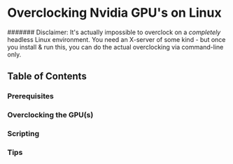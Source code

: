 Overclocking Nvidia GPU's on Linux
==================================

####### Disclaimer: It's actually impossible to overclock on a *completely* headless Linux environment. You need an X-server of some kind - but once you install & run this, you can do the actual overclocking via command-line only.


## Table of Contents
### Prerequisites
### Overclocking the GPU(s)
### Scripting
### Tips
